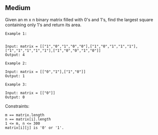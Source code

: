 Medium
---
Given an m x n binary matrix filled with 0's and 1's, find the largest square containing only 1's and return its area.

 
```
Example 1:


Input: matrix = [["1","0","1","0","0"],["1","0","1","1","1"],["1","1","1","1","1"],["1","0","0","1","0"]]
Output: 4

Example 2:

Input: matrix = [["0","1"],["1","0"]]
Output: 1

Example 3:

Input: matrix = [["0"]]
Output: 0
``` 

Constraints:
```
m == matrix.length
n == matrix[i].length
1 <= m, n <= 300
matrix[i][j] is '0' or '1'.
```
